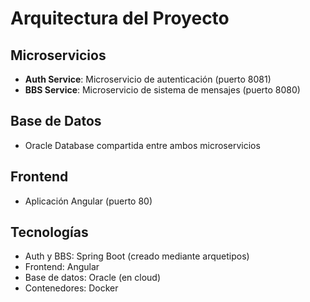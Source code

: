 # Arquitectura del Proyecto

## Microservicios
- **Auth Service**: Microservicio de autenticación (puerto 8081)
- **BBS Service**: Microservicio de sistema de mensajes (puerto 8080)

## Base de Datos
- Oracle Database compartida entre ambos microservicios

## Frontend
- Aplicación Angular (puerto 80)

## Tecnologías
- Auth y BBS: Spring Boot (creado mediante arquetipos)
- Frontend: Angular
- Base de datos: Oracle (en cloud)
- Contenedores: Docker
